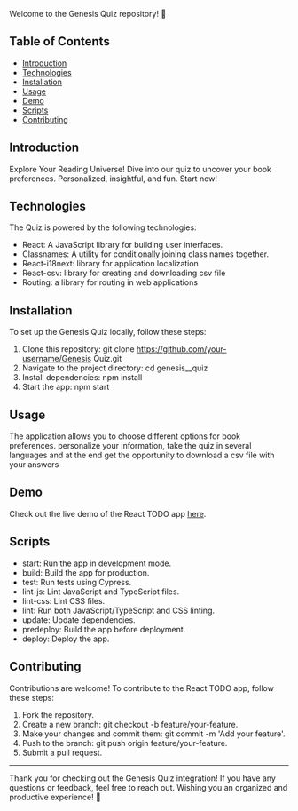 Welcome to the Genesis Quiz repository! 🚀

## Table of Contents

- [Introduction](#introduction)
- [Technologies](#technologies)
- [Installation](#installation)
- [Usage](#usage)
- [Demo](#demo)
- [Scripts](#scripts)
- [Contributing](#contributing)

## Introduction

Explore Your Reading Universe! Dive into our quiz to uncover your book preferences. Personalized, insightful, and fun. Start now!

## Technologies

The Quiz is powered by the following technologies:

- React: A JavaScript library for building user interfaces.
- Classnames: A utility for conditionally joining class names together.
- React-i18next: library for application localization
- React-csv: library for creating and downloading csv file
- Routing: a library for routing in web applications

## Installation

To set up the Genesis Quiz locally, follow these steps:

1. Clone this repository: git clone https://github.com/your-username/Genesis Quiz.git
2. Navigate to the project directory: cd genesis__quiz
3. Install dependencies: npm install
4. Start the app: npm start

## Usage

The application allows you to choose different options for book preferences. personalize your information, take the quiz in several languages and at the end get the opportunity to download a csv file with your answers

## Demo

Check out the live demo of the React TODO app [here](https://panindmytro.github.io/Genesis__Quiz/).

## Scripts

- start: Run the app in development mode.
- build: Build the app for production.
- test: Run tests using Cypress.
- lint-js: Lint JavaScript and TypeScript files.
- lint-css: Lint CSS files.
- lint: Run both JavaScript/TypeScript and CSS linting.
- update: Update dependencies.
- predeploy: Build the app before deployment.
- deploy: Deploy the app.

## Contributing

Contributions are welcome! To contribute to the React TODO app, follow these steps:

1. Fork the repository.
2. Create a new branch: git checkout -b feature/your-feature.
3. Make your changes and commit them: git commit -m 'Add your feature'.
4. Push to the branch: git push origin feature/your-feature.
5. Submit a pull request.

***

Thank you for checking out the Genesis Quiz integration! If you have any questions or feedback, feel free to reach out. Wishing you an organized and productive experience! 📅

